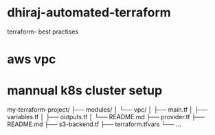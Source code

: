 # dhiraj-automated-terraform
terraform- best practises

# aws vpc


# mannual k8s cluster setup


my-terraform-project/
├── modules/
│   └── vpc/
│       ├── main.tf
│       ├── variables.tf
│       ├── outputs.tf
│       └── README.md
├── provider.tf
├── README.md
├── s3-backend.tf
├── terraform.tfvars
└── ...


